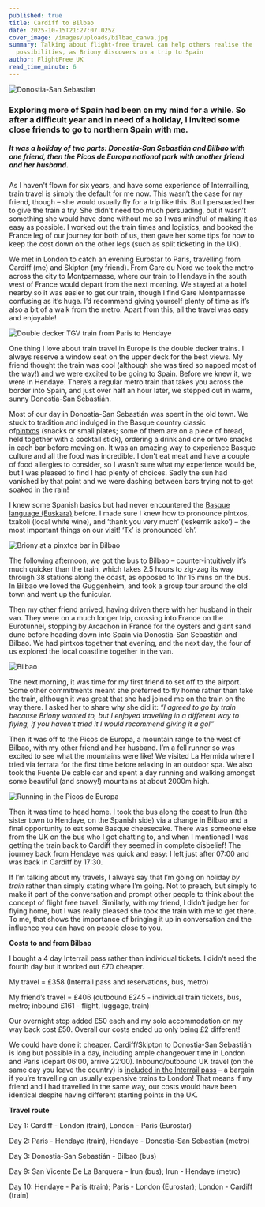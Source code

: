 ```yaml
---
published: true
title: Cardiff to Bilbao
date: 2025-10-15T21:27:07.025Z
cover_image: /images/uploads/bilbao_canva.jpg
summary: Talking about flight-free travel can help others realise the
  possibilities, as Briony discovers on a trip to Spain
author: FlightFree UK
read_time_minute: 6
---
```

![](/images/uploads/san-sebastian-canva.jpg "Donostia-San Sebastian")

### Exploring more of Spain had been on my mind for a while. So after a difficult year and in need of a holiday, I invited some close friends to go to northern Spain with me. 

##### It was a holiday of two parts: Donostia-San Sebastián and Bilbao with one friend, then the Picos de Europa national park with another friend and her husband.

As I haven't flown for six years, and have some experience of Interrailling, train travel is simply the default for me now. This wasn’t the case for my friend, though – she would usually fly for a trip like this. But I persuaded her to give the train a try. She didn't need too much persuading, but it wasn’t something she would have done without me so I was mindful of making it as easy as possible. I worked out the train times and logistics, and booked the France leg of our journey for both of us, then gave her some tips for how to keep the cost down on the other legs (such as split ticketing in the UK).

We met in London to catch an evening Eurostar to Paris, travelling from Cardiff (me) and Skipton (my friend). From Gare du Nord we took the metro across the city to Montparnasse, where our train to Hendaye in the south west of France would depart from the next morning. We stayed at a hotel nearby so it was easier to get our train, though I find Gare Montparnasse confusing as it’s huge. I’d recommend giving yourself plenty of time as it’s also a bit of a walk from the metro. Apart from this, all the travel was easy and enjoyable! 

![](/images/uploads/paris-hendaye-tgv_blatter.jpg "Double decker TGV train from Paris to Hendaye")

One thing I love about train travel in Europe is the double decker trains. I always reserve a window seat on the upper deck for the best views. My friend thought the train was cool (although she was tired so napped most of the way!) and we were excited to be going to Spain. Before we knew it, we were in Hendaye. There’s a regular metro train that takes you across the border into Spain, and just over half an hour later, we stepped out in warm, sunny Donostia-San Sebastián.

Most of our day in Donostia-San Sebastián was spent in the old town. We stuck to tradition and indulged in the Basque country classic of[pintxos](https://www.sansebastianturismoa.eus/en/eat/going-for-pintxos) (snacks or small plates; some of them are on a piece of bread, held together with a cocktail stick), ordering a drink and one or two snacks in each bar before moving on. It was an amazing way to experience Basque culture and all the food was incredible. I don't eat meat and have a couple of food allergies to consider, so I wasn’t sure what my experience would be, but I was pleased to find I had plenty of choices. Sadly the sun had vanished by that point and we were dashing between bars trying not to get soaked in the rain! 

I knew some Spanish basics but had never encountered the [Basque language (Euskara)](https://www.sansebastianturismoa.eus/images/ssturismo/pdf/hiztegi-txikia-euskara.pdf) before. I made sure I knew how to pronounce pintxos, txakoli (local white wine), and ‘thank you very much’ (‘eskerrik asko’) – the most important things on our visit! ‘Tx’ is pronounced ‘ch’.

![](/images/uploads/pintxos-bilbao_blatter.jpg "Briony at a pinxtos bar in Bilbao")

The following afternoon, we got the bus to Bilbao – counter-intuitively it’s much quicker than the train, which takes 2.5 hours to zig-zag its way through 38 stations along the coast, as opposed to 1hr 15 mins on the bus. In Bilbao we loved the Guggenheim, and took a group tour around the old town and went up the funicular. 

Then my other friend arrived, having driven there with her husband in their van. They were on a much longer trip, crossing into France on the Eurotunnel, stopping by Arcachon in France for the oysters and giant sand dune before heading down into Spain via Donostia-San Sebastián and Bilbao. We had pintxos together that evening, and the next day, the four of us explored the local coastline together in the van. 

![](/images/uploads/bilbao_blatter.jpg "Bilbao")

The next morning, it was time for my first friend to set off to the airport. Some other commitments meant she preferred to fly home rather than take the train, although it was great that she had joined me on the train on the way there. I asked her to share why she did it: *“I agreed to go by train because Briony wanted to, but I enjoyed travelling in a different way to flying, if you haven’t tried it I would recommend giving it a go!”*

Then it was off to the Picos de Europa, a mountain range to the west of Bilbao, with my other friend and her husband. I’m a fell runner so was excited to see what the mountains were like! We visited La Hermida where I tried via ferrata for the first time before relaxing in an outdoor spa. We also took the Fuente Dé cable car and spent a day running and walking amongst some beautiful (and snowy!) mountains at about 2000m high.

![](/images/uploads/picos-de-europa-blatter.jpeg "Running in the Picos de Europa")

Then it was time to head home. I took the bus along the coast to Irun (the sister town to Hendaye, on the Spanish side) via a change in Bilbao and a final opportunity to eat some Basque cheesecake. There was someone else from the UK on the bus who I got chatting to, and when I mentioned I was getting the train back to Cardiff they seemed in complete disbelief! The journey back from Hendaye was quick and easy: I left just after 07:00 and was back in Cardiff by 17:30.

If I’m talking about my travels, I always say that I’m going on holiday *by train* rather than simply stating where I’m going. Not to preach, but simply to make it part of the conversation and prompt other people to think about the concept of flight free travel. Similarly, with my friend, I didn’t judge her for flying home, but I was really pleased she took the train with me to get there. To me, that shows the importance of bringing it up in conversation and the influence you can have on people close to you.

**Costs to and from Bilbao**

I bought a 4 day Interrail pass rather than individual tickets. I didn't need the fourth day but it worked out £70 cheaper. 

My travel = £358 (Interrail pass and reservations, bus, metro)

My friend’s travel = £406 (outbound £245 - individual train tickets, bus, metro; inbound £161 - flight, luggage, train)

Our overnight stop added £50 each and my solo accommodation on my way back cost £50. Overall our costs ended up only being £2 different!

We could have done it cheaper. Cardiff/Skipton to Donostia-San Sebastián is long but possible in a day, including ample changeover time in London and Paris (depart 06:00, arrive 22:00). Inbound/outbound UK travel (on the same day you leave the country) is [included in the Interrail pass](https://www.interrail.eu/en/interrail-passes/interrail-mobile-pass/mobile-pass-faq/how-can-I-travel-in-my-country-of-residence-with-a-global-pass) – a bargain if you’re travelling on usually expensive trains to London! That means if my friend and I had travelled in the same way, our costs would have been identical despite having different starting points in the UK. 

**Travel route**

Day 1: Cardiff - London (train), London - Paris (Eurostar)

Day 2: Paris - Hendaye (train), Hendaye - Donostia-San Sebastián (metro)

Day 3: Donostia-San Sebastián - Bilbao (bus)

Day 9: San Vicente De La Barquera - Irun (bus); Irun - Hendaye (metro)

Day 10: Hendaye - Paris (train); Paris - London (Eurostar); London - Cardiff (train)